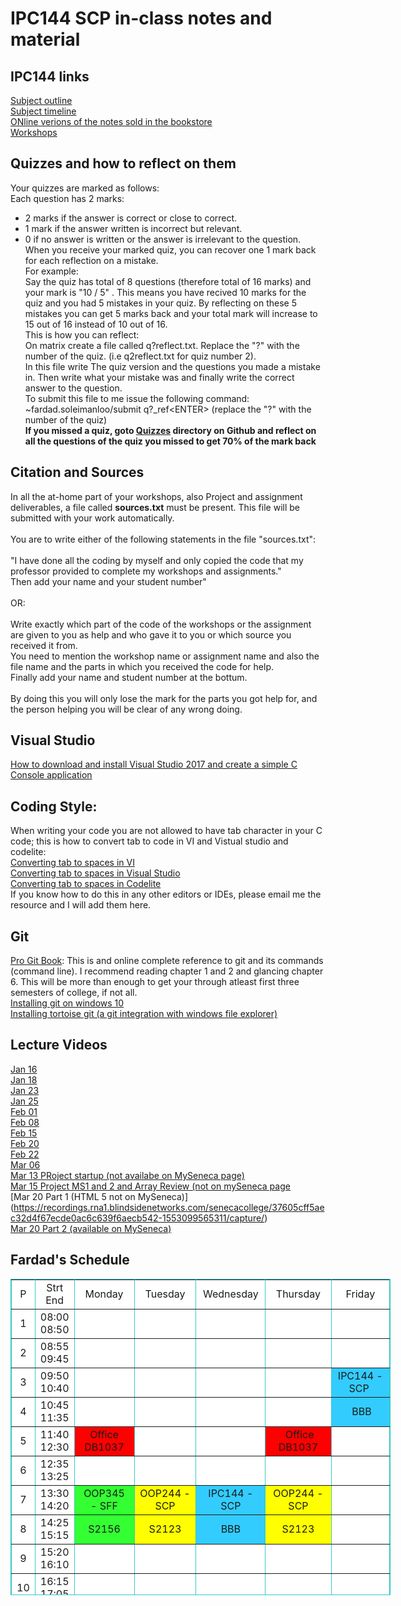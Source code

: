# IPC144 SCP in-class notes and material 

## IPC144 links 
[Subject outline](https://ict.senecacollege.ca/course/ipc144)<br />
[Subject timeline](https://scs.senecac.on.ca/~ipc144/pages/timeline.html)<br />
[ONline verions of the notes sold in the bookstore](https://scs.senecac.on.ca/~ipc144/pages/content/index.html)<br />
[Workshops](https://github.com/Seneca-144100/IPC144SCP-Notes/tree/master/Workshops)<br />
## Quizzes and how to reflect on them 
Your quizzes are marked as follows:<br />
Each question has 2 marks:<br />
- 2 marks if the answer is correct or close to correct.<br /> 
- 1 mark if the answer written is incorrect but relevant. <br />
- 0 if  no answer is written or the answer is irrelevant to the question.<br />
When you receive your marked quiz, you can recover one 1 mark back for each reflection on a mistake.<br /> 
For example: <br />
Say the quiz has total of 8 questions (therefore total of 16 marks) and your mark is "10 / 5" . This means you have recived 10 marks for the quiz and you had 5 mistakes in your quiz. By reflecting on these 5 mistakes you can get 5 marks back and your total mark will increase to 15 out of 16 instead of 10 out of 16.<br /> 
This is how you can reflect:<br /> 
On matrix create a file called q?reflect.txt. Replace the "?" with the number of the quiz. (i.e q2reflect.txt for quiz number 2).<br />
In this file write The quiz version and the questions you made a mistake in. Then write what your mistake was and finally write the correct answer to the question.<br />
To submit this file to me issue the following command:<br />
~fardad.soleimanloo/submit q?_ref&lt;ENTER&gt; (replace the "?" with the number of the quiz)<br />
**If you missed a quiz, goto [Quizzes](https://github.com/Seneca-144100/IPC-NOTES-SHI/tree/master/Quizzes) directory on Github and reflect on all the questions of the quiz you missed to get 70% of the mark back**

## Citation and Sources 
In all the at-home part of your workshops, also Project and assignment deliverables, a file called **sources.txt** must be present. This file will be submitted with your work automatically.<br />   
You are to write either of the following statements in the file "sources.txt":<br /><br />
"I have done all the coding by myself and only copied the code that my professor provided to complete my workshops and assignments."<br />
Then add your name and your student number"<br /><br />
OR:<br /><br />
Write exactly which part of the code of the workshops or the assignment are given to you as help and who gave it to you or which source you received it from. <br />
You need to mention the workshop name or assignment name and also the file name and the parts in which you received the code for help.<br />
Finally add your name and student number at the bottum.<br /><br />
By doing this you will only lose the mark for the parts you got help for, and the person helping you will be clear of any wrong doing. 

## Visual Studio
[How to download and install Visual Studio 2017 and create a simple C Console application](https://www.youtube.com/watch?v=rdtPA3mCsuk)<br />
## Coding Style:
When writing your code you are not allowed to have tab character in your C code; this is how to convert tab to code in VI and Vistual studio and codelite: <br />
[Converting tab to spaces in VI](http://vim.wikia.com/wiki/Converting_tabs_to_spaces) <br />
[Converting tab to spaces in Visual Studio](https://www.youtube.com/watch?v=oW4viEA72UI)<br />
[Converting tab to spaces in Codelite](https://www.youtube.com/watch?v=XQMPJpA8fJI&t)<br />
If you know how to do this in any other editors or IDEs, please email me the resource and I will add them here.

## Git
[Pro Git Book](https://git-scm.com/book): This is and online complete reference to git and its commands (command line). I recommend reading chapter 1 and 2 and glancing chapter 6. This will be more than enough to get your through atleast first three semesters of college, if not all. <br />
[Installing git on windows 10](https://www.youtube.com/watch?v=PXQif4EZd3Y)  <br />
[Installing tortoise git (a git integration with windows file explorer)](https://www.youtube.com/watch?v=pttIoMyyMaM) <br />

## Lecture Videos
[Jan 16](https://recordings.rna2.blindsidenetworks.com/senecacollege/924c285e1eccc7571dead264ae9e728c4250f4dd-1547663185618/capture/) <br />
[Jan 18](https://recordings.rna2.blindsidenetworks.com/senecacollege/924c285e1eccc7571dead264ae9e728c4250f4dd-1547823516691/capture/)<br />
[Jan 23](https://recordings.rna2.blindsidenetworks.com/senecacollege/924c285e1eccc7571dead264ae9e728c4250f4dd-1548268112002/capture/)<br />
[Jan 25](https://recordings.rna2.blindsidenetworks.com/senecacollege/924c285e1eccc7571dead264ae9e728c4250f4dd-1548428419702/capture/)<br />
[Feb 01](https://recordings.rna2.blindsidenetworks.com/senecacollege/924c285e1eccc7571dead264ae9e728c4250f4dd-1549033349807/capture/)<br />
[Feb 08](https://recordings.rna2.blindsidenetworks.com/senecacollege/924c285e1eccc7571dead264ae9e728c4250f4dd-1549637919202/capture/)<br />
[Feb 15](https://recordings.rna2.blindsidenetworks.com/senecacollege/924c285e1eccc7571dead264ae9e728c4250f4dd-1550242605750/capture/)<br />
[Feb 20](https://recordings.rna2.blindsidenetworks.com/senecacollege/924c285e1eccc7571dead264ae9e728c4250f4dd-1550687309714/capture/)<br />
[Feb 22](https://recordings.rna2.blindsidenetworks.com/senecacollege/924c285e1eccc7571dead264ae9e728c4250f4dd-1550846562233/capture/)<br />
[Mar 06](https://recordings.rna2.blindsidenetworks.com/senecacollege/924c285e1eccc7571dead264ae9e728c4250f4dd-1551896853536/capture/)<br />
[Mar 13 PRoject startup (not availabe on MySeneca page)](https://recordings.rna1.blindsidenetworks.com/senecacollege/37605cff5aec32d4f67ecde0ac6c639f6aecb542-1552500166206/capture/)<br />
[Mar 15 Project MS1 and 2 and Array Review (not on mySeneca page](https://recordings.rna1.blindsidenetworks.com/senecacollege/37605cff5aec32d4f67ecde0ac6c639f6aecb542-1552657669096/capture/)<br />
[Mar 20 Part 1 (HTML 5 not on MySeneca)]
(https://recordings.rna1.blindsidenetworks.com/senecacollege/37605cff5aec32d4f67ecde0ac6c639f6aecb542-1553099565311/capture/) <br />
[Mar 20 Part 2 (available on MySeneca)](https://recordings.rna2.blindsidenetworks.com/senecacollege/924c285e1eccc7571dead264ae9e728c4250f4dd-1553102719117/capture/)<br />

## Fardad's Schedule
<table style="background-color: White; width: 608px; height: 506px;"
bordercolorlight="#72D8D8" bordercolordark="#2D9F9F" border="1"
bordercolor="#38c7c7" cellpadding="0" cellspacing="0">
<tr>
<td align="center" valign="middle" width="18">P</td>
<td align="center" valign="middle" width="45">Strt<br>
End</td>
<td align="center" valign="middle" width="101">Monday</td>
<td align="center" valign="middle" width="109">Tuesday</td>
<td align="center" valign="middle" width="102">Wednesday</td>
<td align="center" valign="middle" width="109">Thursday</td>
<td align="center" valign="middle" width="108">Friday</td>
</tr>
<tr>
<td align="center" valign="middle" width="18">1</td>
<td align="center" valign="middle" width="45">08:00<br>
08:50</td>
<td align="center" bgcolor="White" width="101">&nbsp;</td>
<td align="center" bgcolor="#ffffff">&nbsp;</td>
<td align="center" bgcolor="#ffffff" width="102">&nbsp;</td>
<td align="center" bgcolor="#ffffff">&nbsp;</td>
<td align="center" bgcolor="#ffffff" width="108">&nbsp;</td>
</tr>
<tr>
<td align="center" valign="middle" width="18">2</td>
<td align="center" valign="middle" width="45">08:55<br>
09:45</td>
<td align="center" bgcolor="#ffffff" width="101">&nbsp;</td>
<td align="center" bgcolor="#ffffff">&nbsp;</td>
<td align="center" bgcolor="#ffffff" width="102">&nbsp;</td>
<td align="center" bgcolor="#ffffff">&nbsp;</td>
<td align="center" bgcolor="#ffffff">&nbsp;</td>
</tr>
<tr>
<td align="center" valign="middle" width="18">3</td>
<td align="center" valign="middle" width="45">09:50<br>
10:40</td>
<td style="background-color: white;" align="center"
bgcolor="#33ff33">&nbsp;</td>
<td align="center" bgcolor="#ffffff" width="109">&nbsp;</td>
<td
style="width: 102px; text-align: center; background-color: white;"><br>
</td>
<td align="center">&nbsp;</td>
<td style="background-color: rgb(51, 204, 255);" align="center"
bgcolor="#ffffff">IPC144 - SCP&nbsp;</td>
</tr>
<tr>
<td align="center" height="38" valign="middle" width="18">4</td>
<td align="center" height="38" valign="middle" width="45">10:45<br>
11:35</td>
<td style="background-color: white;" align="center"
bgcolor="#33ff33">&nbsp;</td>
<td align="center" valign="middle" width="109">&nbsp;</td>
<td
style="width: 102px; text-align: center; background-color: white;"><br>
</td>
<td align="center">&nbsp;</td>
<td style="background-color: rgb(51, 204, 255);" align="center"
bgcolor="#ffffff">&nbsp;BBB</td>
</tr>
<tr>
<td align="center" valign="middle" width="18">5</td>
<td align="center" valign="middle" width="45">11:40<br>
12:30</td>
<td
style="width: 101px; text-align: center; background-color: red;">Office<br>
DB1037 </td>
<td style="text-align: center; background-color: white;"><br>
</td>
<td
style="width: 102px; text-align: center; background-color: white;"><br>
</td>
<td style="text-align: center; background-color: red;">&nbsp;Office<br>
DB1037 </td>
<td align="center" bgcolor="#ffffff" width="108">&nbsp;</td>
</tr>
<tr>
<td align="center" height="28" valign="middle" width="18">6</td>
<td align="center" height="28" valign="middle" width="45">12:35<br>
13:25</td>
<td align="center" width="101"><br>
</td>
<td style="text-align: center; background-color: white;"><br>
</td>
<td
style="width: 102px; vertical-align: middle; text-align: center; background-color: white;"><br>
</td>
<td style="text-align: center;"><br>
</td>
<td align="center" bgcolor="#ffffff" valign="middle" width="108">&nbsp;</td>
</tr>
<tr>
<td align="center" valign="middle" width="18">7</td>
<td align="center" valign="middle" width="45">13:30<br>
14:20</td>
<td
style="width: 101px; text-align: center; background-color: rgb(51, 255, 51);">OOP345
- SFF<br>
</td>
<td
style="width: 109px; text-align: center; background-color: yellow;">OOP244
- SCP<br>
</td>
<td
style="text-align: center; background-color: rgb(51, 204, 255);">IPC144
- SCP<br>
</td>
<td style="background-color: yellow;" align="center">OOP244 - SCP<br>
</td>
<td align="center" bgcolor="#ffffff">&nbsp;</td>
</tr>
<tr>
<td align="center" valign="middle" width="18">8</td>
<td align="center" valign="middle" width="45">14:25<br>
15:15</td>
<td
style="width: 101px; vertical-align: middle; text-align: center; background-color: rgb(51, 255, 51);">S2156<br>
</td>
<td style="background-color: yellow;" align="center"
valign="middle" width="109">S2123<br>
</td>
<td style="background-color: rgb(51, 204, 255);" align="center">BBB<br>
</td>
<td style="background-color: yellow;" align="center">S2123<br>
</td>
<td align="center" bgcolor="#ffffff">&nbsp;</td>
</tr>
<tr>
<td align="center" valign="middle" width="18">9</td>
<td align="center" valign="middle" width="45">15:20<br>
16:10</td>
<td style="text-align: center; background-color: white;"> <br>
</td>
<td style="text-align: center; background-color: white;"><br>
</td>
<td style="text-align: center; background-color: white;">&nbsp;</td>
<td style="text-align: center;"><br>
</td>
<td align="center" bgcolor="#ffffff" width="108">&nbsp;</td>
</tr>
<tr>
<td align="center" height="37" valign="middle" width="18">10</td>
<td align="center" height="37" valign="middle" width="45">16:15<br>
17:05</td>
<td
style="width: 101px; vertical-align: middle; text-align: center; background-color: white;">&nbsp;</td>
<td
style="width: 109px; vertical-align: middle; height: 37px; text-align: center; background-color: white;"><br>
</td>
<td style="text-align: center; background-color: white;">&nbsp;</td>
<td style="text-align: center;"><br>
</td>
<td align="center" bgcolor="#ffffff" valign="middle" width="108">&nbsp;</td>
</tr>
<tr>
<td align="center" height="37" valign="middle">11</td>
<td align="center" height="37" valign="middle">17:10<br>
18:00</td>
<td align="center" bgcolor="#ffffff" valign="middle">&nbsp;</td>
<td align="center" bgcolor="#ffffff" height="37" valign="middle">&nbsp;</td>
<td align="center">&nbsp;</td>
<td style="background-color: rgb(51, 255, 51);" align="center"
bgcolor="#ffffff">OOP345-SFFL&nbsp;</td>
<td align="center" bgcolor="#ffffff" valign="middle">&nbsp;</td>
</tr>
<tr>
<td style="vertical-align: middle; text-align: center;">12<br>
</td>
<td style="vertical-align: top; text-align: center;">18:05<br>
19:00<br>
</td>
<td style="vertical-align: top;"><br>
</td>
<td style="vertical-align: top;"><br>
</td>
<td style="vertical-align: top;"><br>
</td>
<td
style="vertical-align: middle; text-align: center; background-color: rgb(51, 255, 51);">DB2107<br>
</td>
<td style="vertical-align: top;"><br>
</td>
</tr>
</table>



